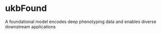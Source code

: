 # ukbFound
A foundational model encodes deep phenotyping data and enables diverse downstream applications
